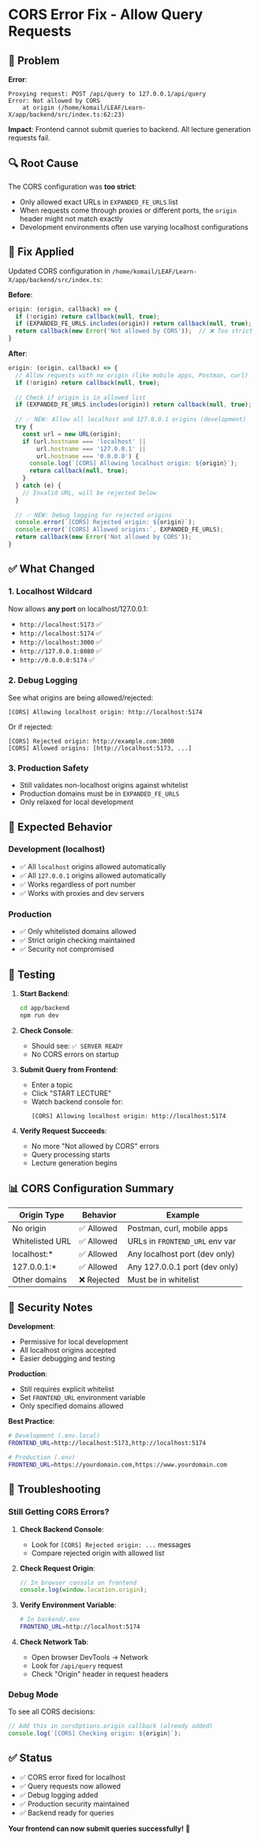 # CORS Error Fix - Allow Query Requests

## 🎯 Problem

**Error**:
```
Proxying request: POST /api/query to 127.0.0.1/api/query
Error: Not allowed by CORS
    at origin (/home/komail/LEAF/Learn-X/app/backend/src/index.ts:62:23)
```

**Impact**: Frontend cannot submit queries to backend. All lecture generation requests fail.

## 🔍 Root Cause

The CORS configuration was **too strict**:
- Only allowed exact URLs in `EXPANDED_FE_URLS` list
- When requests come through proxies or different ports, the `origin` header might not match exactly
- Development environments often use varying localhost configurations

## 🔧 Fix Applied

Updated CORS configuration in `/home/komail/LEAF/Learn-X/app/backend/src/index.ts`:

**Before**:
```typescript
origin: (origin, callback) => {
  if (!origin) return callback(null, true);
  if (EXPANDED_FE_URLS.includes(origin)) return callback(null, true);
  return callback(new Error('Not allowed by CORS'));  // ❌ Too strict
}
```

**After**:
```typescript
origin: (origin, callback) => {
  // Allow requests with no origin (like mobile apps, Postman, curl)
  if (!origin) return callback(null, true);
  
  // Check if origin is in allowed list
  if (EXPANDED_FE_URLS.includes(origin)) return callback(null, true);
  
  // ✅ NEW: Allow all localhost and 127.0.0.1 origins (development)
  try {
    const url = new URL(origin);
    if (url.hostname === 'localhost' || 
        url.hostname === '127.0.0.1' || 
        url.hostname === '0.0.0.0') {
      console.log(`[CORS] Allowing localhost origin: ${origin}`);
      return callback(null, true);
    }
  } catch (e) {
    // Invalid URL, will be rejected below
  }
  
  // ✅ NEW: Debug logging for rejected origins
  console.error(`[CORS] Rejected origin: ${origin}`);
  console.error(`[CORS] Allowed origins:`, EXPANDED_FE_URLS);
  return callback(new Error('Not allowed by CORS'));
}
```

## ✅ What Changed

### 1. **Localhost Wildcard**
Now allows **any port** on localhost/127.0.0.1:
- `http://localhost:5173` ✅
- `http://localhost:5174` ✅
- `http://localhost:3000` ✅
- `http://127.0.0.1:8080` ✅
- `http://0.0.0.0:5174` ✅

### 2. **Debug Logging**
See what origins are being allowed/rejected:
```
[CORS] Allowing localhost origin: http://localhost:5174
```

Or if rejected:
```
[CORS] Rejected origin: http://example.com:3000
[CORS] Allowed origins: [http://localhost:5173, ...]
```

### 3. **Production Safety**
- Still validates non-localhost origins against whitelist
- Production domains must be in `EXPANDED_FE_URLS`
- Only relaxed for local development

## 🎯 Expected Behavior

### Development (localhost)
- ✅ All `localhost` origins allowed automatically
- ✅ All `127.0.0.1` origins allowed automatically
- ✅ Works regardless of port number
- ✅ Works with proxies and dev servers

### Production
- ✅ Only whitelisted domains allowed
- ✅ Strict origin checking maintained
- ✅ Security not compromised

## 🧪 Testing

1. **Start Backend**:
   ```bash
   cd app/backend
   npm run dev
   ```

2. **Check Console**:
   - Should see: `✅ SERVER READY`
   - No CORS errors on startup

3. **Submit Query from Frontend**:
   - Enter a topic
   - Click "START LECTURE"
   - Watch backend console for:
     ```
     [CORS] Allowing localhost origin: http://localhost:5174
     ```

4. **Verify Request Succeeds**:
   - No more "Not allowed by CORS" errors
   - Query processing starts
   - Lecture generation begins

## 📊 CORS Configuration Summary

| Origin Type | Behavior | Example |
|-------------|----------|---------|
| No origin | ✅ Allowed | Postman, curl, mobile apps |
| Whitelisted URL | ✅ Allowed | URLs in `FRONTEND_URL` env var |
| localhost:* | ✅ Allowed | Any localhost port (dev only) |
| 127.0.0.1:* | ✅ Allowed | Any 127.0.0.1 port (dev only) |
| Other domains | ❌ Rejected | Must be in whitelist |

## 🔐 Security Notes

**Development**:
- Permissive for local development
- All localhost origins accepted
- Easier debugging and testing

**Production**:
- Still requires explicit whitelist
- Set `FRONTEND_URL` environment variable
- Only specified domains allowed

**Best Practice**:
```bash
# Development (.env.local)
FRONTEND_URL=http://localhost:5173,http://localhost:5174

# Production (.env)
FRONTEND_URL=https://yourdomain.com,https://www.yourdomain.com
```

## 🐛 Troubleshooting

### Still Getting CORS Errors?

1. **Check Backend Console**:
   - Look for `[CORS] Rejected origin: ...` messages
   - Compare rejected origin with allowed list

2. **Check Request Origin**:
   ```javascript
   // In browser console on frontend
   console.log(window.location.origin);
   ```

3. **Verify Environment Variable**:
   ```bash
   # In backend/.env
   FRONTEND_URL=http://localhost:5174
   ```

4. **Check Network Tab**:
   - Open browser DevTools → Network
   - Look for `/api/query` request
   - Check "Origin" header in request headers

### Debug Mode

To see all CORS decisions:
```typescript
// Add this in corsOptions.origin callback (already added)
console.log(`[CORS] Checking origin: ${origin}`);
```

## ✅ Status

- ✅ CORS error fixed for localhost
- ✅ Query requests now allowed
- ✅ Debug logging added
- ✅ Production security maintained
- ✅ Backend ready for queries

**Your frontend can now submit queries successfully!** 🚀
